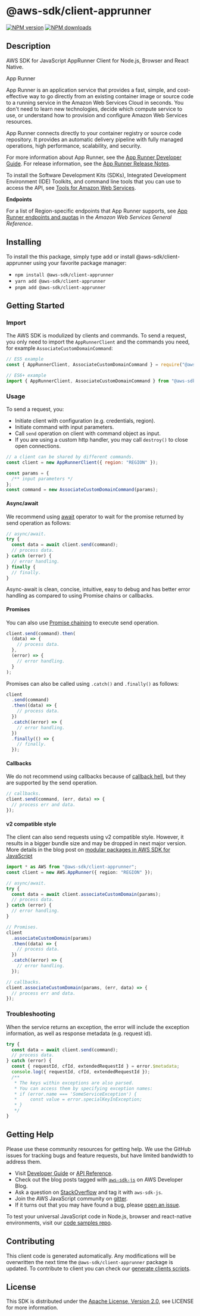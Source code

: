 # @aws-sdk/client-apprunner

[![NPM version](https://img.shields.io/npm/v/@aws-sdk/client-apprunner/latest.svg)](https://www.npmjs.com/package/@aws-sdk/client-apprunner)
[![NPM downloads](https://img.shields.io/npm/dm/@aws-sdk/client-apprunner.svg)](https://www.npmjs.com/package/@aws-sdk/client-apprunner)

## Description

AWS SDK for JavaScript AppRunner Client for Node.js, Browser and React Native.

<fullname>App Runner</fullname>

<p>App Runner is an application service that provides a fast, simple, and cost-effective way to go directly from an existing container image or source code
to a running service in the Amazon Web Services Cloud in seconds. You don't need to learn new technologies, decide which compute service to use, or understand how to
provision and configure Amazon Web Services resources.</p>
<p>App Runner connects directly to your container registry or source code repository. It provides an automatic delivery pipeline with fully managed operations,
high performance, scalability, and security.</p>
<p>For more information about App Runner, see the <a href="https://docs.aws.amazon.com/apprunner/latest/dg/">App Runner Developer Guide</a>.
For release information, see the <a href="https://docs.aws.amazon.com/apprunner/latest/relnotes/">App Runner Release Notes</a>.</p>
<p>
To install the Software Development Kits (SDKs), Integrated
Development Environment (IDE) Toolkits, and command line tools that you can use to access the API, see <a href="http://aws.amazon.com/tools/">Tools for
Amazon Web Services</a>.</p>
<p>
<b>Endpoints</b>
</p>
<p>For a list of Region-specific endpoints that App Runner supports, see <a href="https://docs.aws.amazon.com/general/latest/gr/apprunner.html">App Runner
endpoints and quotas</a> in the <i>Amazon Web Services General Reference</i>.</p>

## Installing

To install the this package, simply type add or install @aws-sdk/client-apprunner
using your favorite package manager:

- `npm install @aws-sdk/client-apprunner`
- `yarn add @aws-sdk/client-apprunner`
- `pnpm add @aws-sdk/client-apprunner`

## Getting Started

### Import

The AWS SDK is modulized by clients and commands.
To send a request, you only need to import the `AppRunnerClient` and
the commands you need, for example `AssociateCustomDomainCommand`:

```js
// ES5 example
const { AppRunnerClient, AssociateCustomDomainCommand } = require("@aws-sdk/client-apprunner");
```

```ts
// ES6+ example
import { AppRunnerClient, AssociateCustomDomainCommand } from "@aws-sdk/client-apprunner";
```

### Usage

To send a request, you:

- Initiate client with configuration (e.g. credentials, region).
- Initiate command with input parameters.
- Call `send` operation on client with command object as input.
- If you are using a custom http handler, you may call `destroy()` to close open connections.

```js
// a client can be shared by different commands.
const client = new AppRunnerClient({ region: "REGION" });

const params = {
  /** input parameters */
};
const command = new AssociateCustomDomainCommand(params);
```

#### Async/await

We recommend using [await](https://developer.mozilla.org/en-US/docs/Web/JavaScript/Reference/Operators/await)
operator to wait for the promise returned by send operation as follows:

```js
// async/await.
try {
  const data = await client.send(command);
  // process data.
} catch (error) {
  // error handling.
} finally {
  // finally.
}
```

Async-await is clean, concise, intuitive, easy to debug and has better error handling
as compared to using Promise chains or callbacks.

#### Promises

You can also use [Promise chaining](https://developer.mozilla.org/en-US/docs/Web/JavaScript/Guide/Using_promises#chaining)
to execute send operation.

```js
client.send(command).then(
  (data) => {
    // process data.
  },
  (error) => {
    // error handling.
  }
);
```

Promises can also be called using `.catch()` and `.finally()` as follows:

```js
client
  .send(command)
  .then((data) => {
    // process data.
  })
  .catch((error) => {
    // error handling.
  })
  .finally(() => {
    // finally.
  });
```

#### Callbacks

We do not recommend using callbacks because of [callback hell](http://callbackhell.com/),
but they are supported by the send operation.

```js
// callbacks.
client.send(command, (err, data) => {
  // process err and data.
});
```

#### v2 compatible style

The client can also send requests using v2 compatible style.
However, it results in a bigger bundle size and may be dropped in next major version. More details in the blog post
on [modular packages in AWS SDK for JavaScript](https://aws.amazon.com/blogs/developer/modular-packages-in-aws-sdk-for-javascript/)

```ts
import * as AWS from "@aws-sdk/client-apprunner";
const client = new AWS.AppRunner({ region: "REGION" });

// async/await.
try {
  const data = await client.associateCustomDomain(params);
  // process data.
} catch (error) {
  // error handling.
}

// Promises.
client
  .associateCustomDomain(params)
  .then((data) => {
    // process data.
  })
  .catch((error) => {
    // error handling.
  });

// callbacks.
client.associateCustomDomain(params, (err, data) => {
  // process err and data.
});
```

### Troubleshooting

When the service returns an exception, the error will include the exception information,
as well as response metadata (e.g. request id).

```js
try {
  const data = await client.send(command);
  // process data.
} catch (error) {
  const { requestId, cfId, extendedRequestId } = error.$metadata;
  console.log({ requestId, cfId, extendedRequestId });
  /**
   * The keys within exceptions are also parsed.
   * You can access them by specifying exception names:
   * if (error.name === 'SomeServiceException') {
   *     const value = error.specialKeyInException;
   * }
   */
}
```

## Getting Help

Please use these community resources for getting help.
We use the GitHub issues for tracking bugs and feature requests, but have limited bandwidth to address them.

- Visit [Developer Guide](https://docs.aws.amazon.com/sdk-for-javascript/v3/developer-guide/welcome.html)
  or [API Reference](https://docs.aws.amazon.com/AWSJavaScriptSDK/v3/latest/index.html).
- Check out the blog posts tagged with [`aws-sdk-js`](https://aws.amazon.com/blogs/developer/tag/aws-sdk-js/)
  on AWS Developer Blog.
- Ask a question on [StackOverflow](https://stackoverflow.com/questions/tagged/aws-sdk-js) and tag it with `aws-sdk-js`.
- Join the AWS JavaScript community on [gitter](https://gitter.im/aws/aws-sdk-js-v3).
- If it turns out that you may have found a bug, please [open an issue](https://github.com/aws/aws-sdk-js-v3/issues/new/choose).

To test your universal JavaScript code in Node.js, browser and react-native environments,
visit our [code samples repo](https://github.com/aws-samples/aws-sdk-js-tests).

## Contributing

This client code is generated automatically. Any modifications will be overwritten the next time the `@aws-sdk/client-apprunner` package is updated.
To contribute to client you can check our [generate clients scripts](https://github.com/aws/aws-sdk-js-v3/tree/main/scripts/generate-clients).

## License

This SDK is distributed under the
[Apache License, Version 2.0](http://www.apache.org/licenses/LICENSE-2.0),
see LICENSE for more information.
